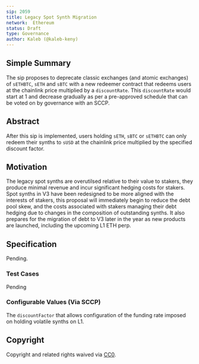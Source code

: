 ```yaml
---
sip: 2059
title: Legacy Spot Synth Migration
network:  Ethereum
status: Draft
type: Governance
author: Kaleb (@kaleb-keny)
---
```


## Simple Summary

The sip proposes to deprecate classic exchanges (and atomic exchanges) of `sETHBTC`, `sETH` and `sBTC` with a new redeemer contract that redeems users at the chainlink price multiplied by a `discountRate`. This `discountRate` would start at 1 and decrease gradually as per a pre-approved schedule that can be voted on by governance with an SCCP.

## Abstract

<!--A short (~200 word) description of the proposed change, the abstract should clearly describe the proposed change. This is what *will* be done if the SIP is implemented, not *why* it should be done or *how* it will be done. If the SIP proposes deploying a new contract, write, "we propose to deploy a new contract that will do x".-->

After this sip is implemented, users holding `sETH`, `sBTC`   or `sETHBTC` can only redeem their synths to `sUSD` at the chainlink price multiplied by the specified discount factor.

## Motivation

The legacy spot synths are overutilsed relative to their value to stakers, they produce minimal revenue and incur significant hedging costs for stakers. Spot synths in V3 have been redesigned to be more aligned with the interests of stakers, this proposal will immediately begin to reduce the debt pool skew, and the costs associated with stakers managing their debt hedging due to changes in the composition of outstanding synths. It also prepares for the migration of debt to V3 later in the year as new products are launched, including the upcoming L1 ETH perp.

## Specification

Pending.

### Test Cases

Pending

### Configurable Values (Via SCCP)

<!--Please list all values configurable via SCCP under this implementation.-->

The `discountFactor` that allows configuration of the funding rate imposed on holding volatile synths on L1.


## Copyright

Copyright and related rights waived via [CC0](https://creativecommons.org/publicdomain/zero/1.0/).
